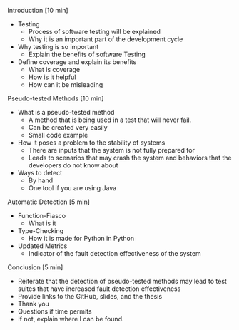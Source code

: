 <!-- The “outline” is a skeleton of your talk that is as detailed as possible, including rough timings or estimates for different sections. If requesting a 45 minute slot, please describe what content would appear in the 45 minute version but not a 30 minute version, either within the outline or in a paragraph at the end.

Please do not include any personally identifiable information. The initial round of reviews are anonymous, and this field will visible to reviewers.

Committee note: The outline is extremely important for the program committee to understand what the content and structure of your talk will be. The timings/percentages help us compare multiple talks that might have a similar abstract. We know that they are estimates and only capture your view at this moment in time and are likely to change before PyCon. We hope that writing the outline is helpful to you as well, to organize and clarify your thoughts for your talk! The outline will not be shared with conference attendees. -->

Introduction [10 min]
 - Testing
    - Process of software testing will be explained
    - Why it is an important part of the development cycle
 - Why testing is so important
    - Explain the benefits of software Testing
 - Define coverage and explain its benefits
    - What is coverage
    - How is it helpful
    - How can it be misleading

Pseudo-tested Methods [10 min]
 - What is a pseudo-tested method
    - A method that is being used in a test that will never fail.
    - Can be created very easily
    - Small code example
 - How it poses a problem to the stability of systems
    - There are inputs that the system is not fully prepared for
    - Leads to scenarios that may crash the system and behaviors that the developers do not know about
 - Ways to detect
    - By hand
    - One tool if you are using Java

Automatic Detection [5 min]
 - Function-Fiasco
    - What is it
 - Type-Checking
    - How it is made for Python in Python
 - Updated Metrics
    - Indicator of the fault detection effectiveness of the system

Conclusion [5 min]
 - Reiterate that the detection of pseudo-tested methods may lead to test suites that have increased fault detection effectiveness
 - Provide links to the GitHub, slides, and the thesis
 - Thank you
 - Questions if time permits
 - If not, explain where I can be found.
